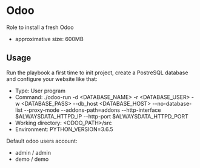 # Odoo

Role to install a fresh Odoo

* approximative size: 600MB

## Usage

Run the playbook a first time to init project, create a PostreSQL database and configure your website like that:
* Type: User program
* Command: ./odoo-run -d <DATABASE_NAME> -r <DATABASE_USER> -w <DATABASE_PASS> --db_host <DATABASE_HOST> --no-database-list --proxy-mode --addons-path=addons --http-interface $ALWAYSDATA_HTTPD_IP --http-port $ALWAYSDATA_HTTPD_PORT
* Working directory: <ODOO_PATH>/src
* Environment: PYTHON_VERSION=3.6.5

Default odoo users account:
* admin / admin
* demo / demo